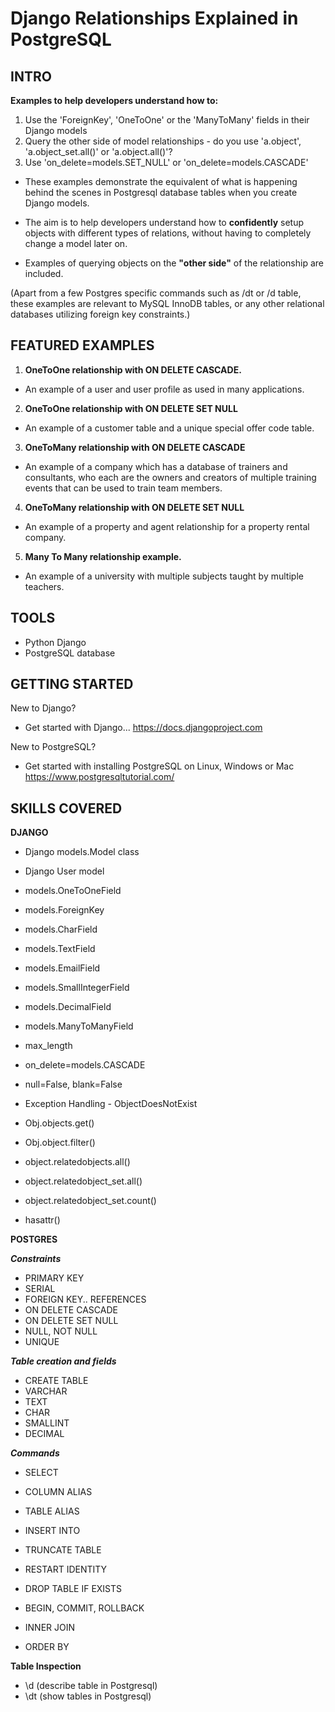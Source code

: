 # Django Relationships Explained in PostgreSQL

## INTRO
**Examples to help developers understand how to:**
1. Use the 'ForeignKey', 'OneToOne' or the 'ManyToMany' fields in their Django models
2. Query the other side of model relationships - do you use 'a.object', 'a.object_set.all()' or 'a.object.all()'?
3. Use 'on_delete=models.SET_NULL' or 'on_delete=models.CASCADE'

- These examples demonstrate the equivalent of what is happening behind the scenes in Postgresql database tables when you create Django models. 

- The aim is to help developers understand how to **confidently** setup objects with different types of relations, without having to completely change a model later on. 

- Examples of querying objects on the **"other side"** of the relationship are included.

(Apart from a few Postgres specific commands such as /dt or /d table, these examples are relevant to MySQL InnoDB tables, or any other relational databases utilizing foreign key constraints.)

## FEATURED EXAMPLES

1. **OneToOne relationship with ON DELETE CASCADE.**
- An example of a user and user profile as used in many applications.

2. **OneToOne relationship with ON DELETE SET NULL**
- An example of a customer table and a unique special offer code table. 

3. **OneToMany relationship with ON DELETE CASCADE**
- An example of a company which has a database of trainers and consultants, who each are the owners and creators of multiple training events that can be used to train team members.

4. **OneToMany relationship with ON DELETE SET NULL**
- An example of a property and agent relationship for a property rental company.

5. **Many To Many relationship example.**
- An example of a university with multiple subjects taught by multiple teachers.

## TOOLS

- Python Django
- PostgreSQL database

## GETTING STARTED

New to Django?
- Get started with Django...
https://docs.djangoproject.com

New to PostgreSQL?
- Get started with installing PostgreSQL on Linux, Windows or Mac
https://www.postgresqltutorial.com/

## SKILLS COVERED

**DJANGO**

- Django models.Model class
- Django User model

- models.OneToOneField
- models.ForeignKey
- models.CharField
- models.TextField
- models.EmailField
- models.SmallIntegerField
- models.DecimalField
- models.ManyToManyField
- max_length
- on_delete=models.CASCADE
- null=False, blank=False

- Exception Handling - ObjectDoesNotExist

- Obj.objects.get()
- Obj.object.filter()
- object.relatedobjects.all()
- object.relatedobject_set.all()
- object.relatedobject_set.count()
- hasattr()

**POSTGRES**

***Constraints***
- PRIMARY KEY
- SERIAL
- FOREIGN KEY.. REFERENCES
- ON DELETE CASCADE
- ON DELETE SET NULL
- NULL, NOT NULL
- UNIQUE

***Table creation and fields***
- CREATE TABLE
- VARCHAR
- TEXT
- CHAR
- SMALLINT
- DECIMAL

***Commands***
- SELECT
- COLUMN ALIAS
- TABLE ALIAS
- INSERT INTO
- TRUNCATE TABLE
- RESTART IDENTITY
- DROP TABLE IF EXISTS
- BEGIN, COMMIT, ROLLBACK

- INNER JOIN
- ORDER BY

**Table Inspection**
- \d (describe table in Postgresql) 
- \dt (show tables in Postgresql)



